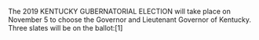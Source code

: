 The 2019 KENTUCKY GUBERNATORIAL ELECTION will take place on November 5 to choose the Governor and Lieutenant Governor of Kentucky. Three slates will be on the ballot:[1]
